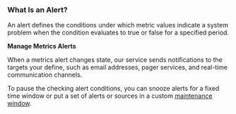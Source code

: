 ### What Is an Alert?

An alert defines the conditions under which metric values indicate a system problem when the condition evaluates to true or false for a specified period.

<!--An alert defines the conditions under which metric values or logs data indicate a system problem when the condition evaluates to true or false for a specified period. -->

**Manage Metrics Alerts**
 
 When a metrics alert changes state, our service sends notifications to the targets your define, such as email addresses, pager services, and real-time communication channels.

To pause the checking alert conditions, you can snooze alerts for a fixed time window or put a set of alerts or sources in a custom [maintenance window](https://docs.wavefront.com/maintenance_windows_managing.html#creating-a-maintenance-window).

<!-- **Managing Logs Alerts**

You can create logs alerts and see the firing events of a logs alert. If you have the **Logs** permission, you see the **Logs Alert** tab, which lists the logs alerts you create. If you have **Logs** and **Alerts** permissions, you can create and manage logs alerts. 

On the Logs Alerts page, you see the state of the logs alert and the number of times an alert fired. You can also snooze logs alerts for a fixed time window.

-->